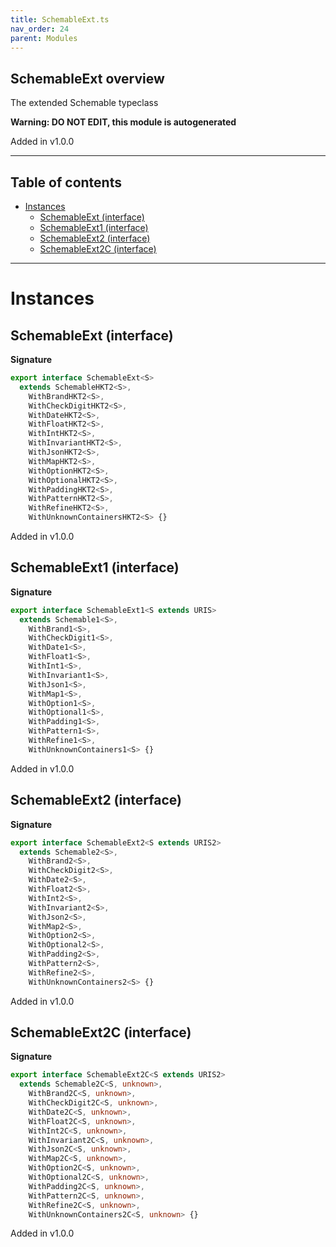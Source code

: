 ```yaml
---
title: SchemableExt.ts
nav_order: 24
parent: Modules
---
```


## SchemableExt overview

The extended Schemable typeclass

**Warning: DO NOT EDIT, this module is autogenerated**

Added in v1.0.0

---

<h2 class="text-delta">Table of contents</h2>

- [Instances](#instances)
  - [SchemableExt (interface)](#schemableext-interface)
  - [SchemableExt1 (interface)](#schemableext1-interface)
  - [SchemableExt2 (interface)](#schemableext2-interface)
  - [SchemableExt2C (interface)](#schemableext2c-interface)

---

# Instances

## SchemableExt (interface)

**Signature**

```ts
export interface SchemableExt<S>
  extends SchemableHKT2<S>,
    WithBrandHKT2<S>,
    WithCheckDigitHKT2<S>,
    WithDateHKT2<S>,
    WithFloatHKT2<S>,
    WithIntHKT2<S>,
    WithInvariantHKT2<S>,
    WithJsonHKT2<S>,
    WithMapHKT2<S>,
    WithOptionHKT2<S>,
    WithOptionalHKT2<S>,
    WithPaddingHKT2<S>,
    WithPatternHKT2<S>,
    WithRefineHKT2<S>,
    WithUnknownContainersHKT2<S> {}
```

Added in v1.0.0

## SchemableExt1 (interface)

**Signature**

```ts
export interface SchemableExt1<S extends URIS>
  extends Schemable1<S>,
    WithBrand1<S>,
    WithCheckDigit1<S>,
    WithDate1<S>,
    WithFloat1<S>,
    WithInt1<S>,
    WithInvariant1<S>,
    WithJson1<S>,
    WithMap1<S>,
    WithOption1<S>,
    WithOptional1<S>,
    WithPadding1<S>,
    WithPattern1<S>,
    WithRefine1<S>,
    WithUnknownContainers1<S> {}
```

Added in v1.0.0

## SchemableExt2 (interface)

**Signature**

```ts
export interface SchemableExt2<S extends URIS2>
  extends Schemable2<S>,
    WithBrand2<S>,
    WithCheckDigit2<S>,
    WithDate2<S>,
    WithFloat2<S>,
    WithInt2<S>,
    WithInvariant2<S>,
    WithJson2<S>,
    WithMap2<S>,
    WithOption2<S>,
    WithOptional2<S>,
    WithPadding2<S>,
    WithPattern2<S>,
    WithRefine2<S>,
    WithUnknownContainers2<S> {}
```

Added in v1.0.0

## SchemableExt2C (interface)

**Signature**

```ts
export interface SchemableExt2C<S extends URIS2>
  extends Schemable2C<S, unknown>,
    WithBrand2C<S, unknown>,
    WithCheckDigit2C<S, unknown>,
    WithDate2C<S, unknown>,
    WithFloat2C<S, unknown>,
    WithInt2C<S, unknown>,
    WithInvariant2C<S, unknown>,
    WithJson2C<S, unknown>,
    WithMap2C<S, unknown>,
    WithOption2C<S, unknown>,
    WithOptional2C<S, unknown>,
    WithPadding2C<S, unknown>,
    WithPattern2C<S, unknown>,
    WithRefine2C<S, unknown>,
    WithUnknownContainers2C<S, unknown> {}
```

Added in v1.0.0
